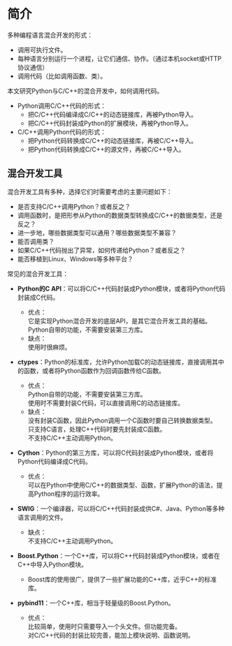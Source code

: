 # 简介

多种编程语言混合开发的形式：
- 调用可执行文件。
- 每种语言分别运行一个进程，让它们通信、协作。（通过本机socket或HTTP协议通信）
- 调用代码（比如调用函数、类）。

本文研究Python与C/C++的混合开发中，如何调用代码。
- Python调用C/C++代码的形式：
  - 把C/C++代码编译成C/C++的动态链接库，再被Python导入。
  - 把C/C++代码封装成Python的扩展模块，再被Python导入。
- C/C++调用Python代码的形式：
  - 把Python代码转换成C/C++的动态链接库，再被C/C++导入。
  - 把Python代码转换成C/C++的源文件，再被C/C++导入。

## 混合开发工具

混合开发工具有多种，选择它们时需要考虑的主要问题如下：
- 是否支持C/C++调用Python？或者反之？
- 调用函数时，是把形参从Python的数据类型转换成C/C++的数据类型，还是反之？
- 进一步地，哪些数据类型可以通用？哪些数据类型不兼容？
- 能否调用类？
- 如果C/C++代码抛出了异常，如何传递给Python？或者反之？
- 能否移植到Linux、Windows等多种平台？

常见的混合开发工具：

- **Python的C API**：可以将C/C++代码封装成Python模块，或者将Python代码封装成C代码。
  - 优点：
    <br>它是实现Python混合开发的底层API，是其它混合开发工具的基础。
    <br>Python自带的功能，不需要安装第三方库。
  - 缺点：
    <br>使用时很麻烦。

- **ctypes**：Python的标准库，允许Python加载C的动态链接库，直接调用其中的函数，或者将Python函数作为回调函数传给C函数。
    - 优点：
    <br>Python自带的功能，不需要安装第三方库。
    <br>使用时不需要封装C代码，可以直接调用C的动态链接库。
    - 缺点：
    <br>没有封装C函数，因此Python调用一个C函数时要自己转换数据类型。
    <br>只支持C语言，处理C++代码时要先封装成C函数。
    <br>不支持C/C++主动调用Python。

- **Cython**：Python的第三方库，可以将C代码封装成Python模块，或者将Python代码编译成C代码。
  - 优点：
    <br>可以在Python中使用C/C++的数据类型、函数，扩展Python的语法，提高Python程序的运行效率。

- **SWIG**：一个编译器，可以将C/C++代码封装成供C#、Java、Python等多种语言调用的文件。
  - 缺点：
    <br>不支持C/C++主动调用Python。

- **Boost.Python**：一个C++库，可以将C++代码封装成Python模块，或者在C++中导入Python模块。
  - Boost库的使用很广，提供了一些扩展功能的C++库，近乎C++的标准库。

- **pybind11**：一个C++库，相当于轻量级的Boost.Python。
  - 优点：
    <br>比较简单，使用时只需要导入一个头文件。但功能完备。
    <br>对C/C++代码的封装比较完善，能加上模块说明、函数说明。
